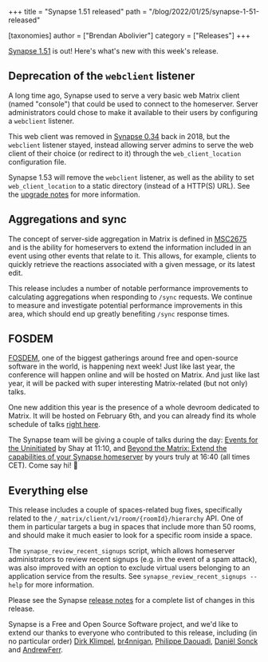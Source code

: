 +++
title = "Synapse 1.51 released"
path = "/blog/2022/01/25/synapse-1-51-released"

[taxonomies]
author = ["Brendan Abolivier"]
category = ["Releases"]
+++

[Synapse 1.51](https://github.com/matrix-org/synapse/releases/tag/v1.51.0) is out! Here's what's new with this week's release.

## Deprecation of the `webclient` listener

A long time ago, Synapse used to serve a very basic web Matrix client (named "console") that could be used to connect to the homeserver. Server administrators could chose to make it available to their users by configuring a `webclient` listener.

This web client was removed in [Synapse 0.34](https://github.com/matrix-org/synapse/releases/tag/v0.34.0) back in 2018, but the `webclient` listener stayed, instead allowing server admins to serve the web client of their choice (or redirect to it) through the `web_client_location` configuration file.

Synapse 1.53 will remove the `webclient` listener, as well as the ability to set `web_client_location` to a static directory (instead of a HTTP(S) URL). See the [upgrade notes](https://matrix-org.github.io/synapse/develop/upgrade#upgrading-to-v1510) for more information.

## Aggregations and sync

The concept of server-side aggregation in Matrix is defined in [MSC2675](https://github.com/matrix-org/matrix-doc/pull/2675) and is the ability for homeservers to extend the information included in an event using other events that relate to it. This allows, for example, clients to quickly retrieve the reactions associated with a given message, or its latest edit.

This release includes a number of notable performance improvements to calculating aggregations when responding to `/sync` requests. We continue to measure and investigate potential performance improvements in this area, which should end up greatly benefiting `/sync` response times.

## FOSDEM

[FOSDEM](https://fosdem.org), one of the biggest gatherings around free and open-source software in the world, is happening next week! Just like last year, the conference will happen online and will be hosted on Matrix. And just like last year, it will be packed with super interesting Matrix-related (but not only) talks.

One new addition this year is the presence of a whole devroom dedicated to Matrix. It will be hosted on February 6th, and you can already find its whole schedule of talks [right here](https://fosdem.org/2022/schedule/track/matrixorg_foundation_and_community/).

The Synapse team will be giving a couple of talks during the day: [Events for the Uninitiated](https://fosdem.org/2022/schedule/event/matrix_events_uninitiatied/) by Shay at 11:10, and [Beyond the Matrix: Extend the capabilities of your Synapse homeserver](https://fosdem.org/2022/schedule/event/matrix_extend_synapse/) by yours truly at 16:40 (all times CET). Come say hi! 🙂

## Everything else

This release includes a couple of spaces-related bug fixes, specifically related to the `/_matrix/client/v1/room/{roomId}/hierarchy` API. One of them in particular targets a bug in spaces that include more than 50 rooms, and should make it much easier to look for a specific room inside a space.

The `synapse_review_recent_signups` script, which allows homeserver administrators to review recent signups (e.g. in the event of a spam attack), was also improved with an option to exclude virtual users belonging to an application service from the results. See `synapse_review_recent_signups --help` for more information.

Please see the Synapse [release notes](https://github.com/matrix-org/synapse/blob/v1.51.0/CHANGES.md) for a complete list of changes in this release.

Synapse is a Free and Open Source Software project, and we'd like to extend our thanks to everyone who contributed to this release, including (in no particular order) [Dirk Klimpel](https://github.com/dklimpel), [br4nnigan](https://github.com/br4nnigan), [Philippe Daouadi](https://github.com/blastrock), [Daniël Sonck](https://github.com/dsonck92) and [AndrewFerr](https://github.com/AndrewFerr).
